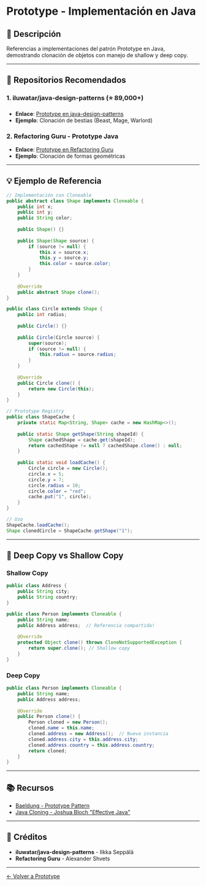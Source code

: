 # Prototype - Implementación en Java

## 📖 Descripción

Referencias a implementaciones del patrón Prototype en Java, demostrando clonación de objetos con manejo de shallow y deep copy.

---

## 🌟 Repositorios Recomendados

### 1. **iluwatar/java-design-patterns** (⭐ 89,000+)
- **Enlace**: [Prototype en java-design-patterns](https://github.com/iluwatar/java-design-patterns/tree/master/prototype)
- **Ejemplo**: Clonación de bestias (Beast, Mage, Warlord)

### 2. **Refactoring Guru - Prototype Java**
- **Enlace**: [Prototype en Refactoring Guru](https://refactoring.guru/design-patterns/prototype/java/example)
- **Ejemplo**: Clonación de formas geométricas

---

## 💡 Ejemplo de Referencia

```java
// Implementación con Cloneable
public abstract class Shape implements Cloneable {
    public int x;
    public int y;
    public String color;
    
    public Shape() {}
    
    public Shape(Shape source) {
        if (source != null) {
            this.x = source.x;
            this.y = source.y;
            this.color = source.color;
        }
    }
    
    @Override
    public abstract Shape clone();
}

public class Circle extends Shape {
    public int radius;
    
    public Circle() {}
    
    public Circle(Circle source) {
        super(source);
        if (source != null) {
            this.radius = source.radius;
        }
    }
    
    @Override
    public Circle clone() {
        return new Circle(this);
    }
}

// Prototype Registry
public class ShapeCache {
    private static Map<String, Shape> cache = new HashMap<>();
    
    public static Shape getShape(String shapeId) {
        Shape cachedShape = cache.get(shapeId);
        return cachedShape != null ? cachedShape.clone() : null;
    }
    
    public static void loadCache() {
        Circle circle = new Circle();
        circle.x = 5;
        circle.y = 7;
        circle.radius = 10;
        circle.color = "red";
        cache.put("1", circle);
    }
}

// Uso
ShapeCache.loadCache();
Shape clonedCircle = ShapeCache.getShape("1");
```

---

## 🔧 Deep Copy vs Shallow Copy

### Shallow Copy
```java
public class Address {
    public String city;
    public String country;
}

public class Person implements Cloneable {
    public String name;
    public Address address;  // Referencia compartida!
    
    @Override
    protected Object clone() throws CloneNotSupportedException {
        return super.clone(); // Shallow copy
    }
}
```

### Deep Copy
```java
public class Person implements Cloneable {
    public String name;
    public Address address;
    
    @Override
    public Person clone() {
        Person cloned = new Person();
        cloned.name = this.name;
        cloned.address = new Address();  // Nueva instancia
        cloned.address.city = this.address.city;
        cloned.address.country = this.address.country;
        return cloned;
    }
}
```

---

## 📚 Recursos

- [Baeldung - Prototype Pattern](https://www.baeldung.com/java-pattern-prototype)
- [Java Cloning - Joshua Bloch "Effective Java"](https://www.amazon.com/Effective-Java-Joshua-Bloch/dp/0134685997)

---

## 🙏 Créditos

- **iluwatar/java-design-patterns** - Ilkka Seppälä
- **Refactoring Guru** - Alexander Shvets

---

[← Volver a Prototype](../README.md)

